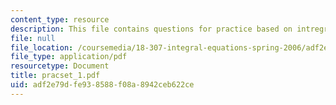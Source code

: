 ```yaml
---
content_type: resource
description: This file contains questions for practice based on intregral equations.
file: null
file_location: /coursemedia/18-307-integral-equations-spring-2006/adf2e79dfe938588f08a8942ceb622ce_pracset_1.pdf
file_type: application/pdf
resourcetype: Document
title: pracset_1.pdf
uid: adf2e79d-fe93-8588-f08a-8942ceb622ce
---
```

